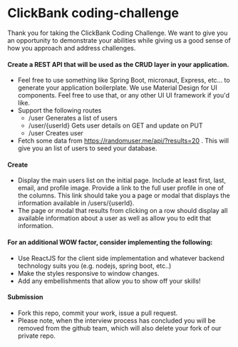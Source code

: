 ClickBank coding-challenge
================

Thank you for taking the ClickBank Coding Challenge. We want to give you an opportunity to demonstrate your abilities while giving us a good sense of how you approach and address challenges.

#### Create a REST API that will be used as the CRUD layer in your application.
* Feel free to use something like Spring Boot, micronaut, Express, etc... to generate your application boilerplate. We use Material Design for UI components. Feel free to use that, or any other UI UI framework if you'd like.
* Support the following routes
  * /user Generates a list of users
  * /user/{userId} Gets user details on GET and update on PUT
  * /user Creates user
* Fetch some data from https://randomuser.me/api/?results=20 . This will give you an list of users to seed your database.

#### Create
* Display the main users list on the initial page. Include at least first, last, email, and profile image.  Provide a link to the full user profile in one of the columns. This link should take you a page or modal that displays the information available in /users/{userId}.
* The page or modal that results from clicking on a row should display all available information about a user as well as allow you to edit that information.

#### For an additional WOW factor, consider implementing the following:
* Use ReactJS for the client side implementation and whatever backend technology suits you (e.g. nodejs, spring boot, etc..)
* Make the styles responsive to window changes.
* Add any embellishments that allow you to show off your skills!

#### Submission
* Fork this repo, commit your work, issue a pull request.
* Please note, when the interview process has concluded you will be removed from the github team, which will also delete your fork of our private repo.
